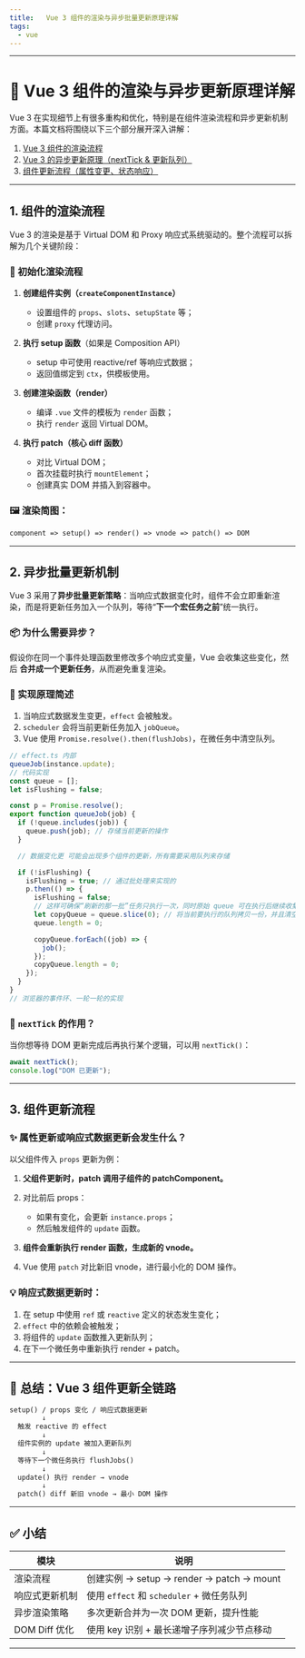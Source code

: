 ```yaml
---
title:   Vue 3 组件的渲染与异步批量更新原理详解
tags:
  - vue
---
```

---

# 🌟 Vue 3 组件的渲染与异步更新原理详解

Vue 3 在实现细节上有很多重构和优化，特别是在组件渲染流程和异步更新机制方面。本篇文档将围绕以下三个部分展开深入讲解：

1. [Vue 3 组件的渲染流程](#1-组件的渲染流程)
2. [Vue 3 的异步更新原理（nextTick & 更新队列）](#2-异步更新机制)
3. [组件更新流程（属性变更、状态响应）](#3-组件更新流程)

---

## 1. 组件的渲染流程

Vue 3 的渲染是基于 Virtual DOM 和 Proxy 响应式系统驱动的。整个流程可以拆解为几个关键阶段：

### 🧱 初始化渲染流程

1. **创建组件实例（`createComponentInstance`）**  
   - 设置组件的 `props`、`slots`、`setupState` 等；
   - 创建 `proxy` 代理访问。

2. **执行 setup 函数**（如果是 Composition API）  
   - setup 中可使用 reactive/ref 等响应式数据；
   - 返回值绑定到 `ctx`，供模板使用。

3. **创建渲染函数（render）**  
   - 编译 `.vue` 文件的模板为 `render` 函数；
   - 执行 `render` 返回 Virtual DOM。

4. **执行 patch（核心 diff 函数）**  
   - 对比 Virtual DOM；
   - 首次挂载时执行 `mountElement`；
   - 创建真实 DOM 并插入到容器中。

### 🖼️ 渲染简图：

```txt
component => setup() => render() => vnode => patch() => DOM
```

---

## 2. 异步批量更新机制

Vue 3 采用了**异步批量更新策略**：当响应式数据变化时，组件不会立即重新渲染，而是将更新任务加入一个队列，等待“**下一个宏任务之前**”统一执行。

### 📦 为什么需要异步？

假设你在同一个事件处理函数里修改多个响应式变量，Vue 会收集这些变化，然后 **合并成一个更新任务**，从而避免重复渲染。

### 🧪 实现原理简述

1. 当响应式数据发生变更，`effect` 会被触发。
2. `scheduler` 会将当前更新任务加入 `jobQueue`。
3. Vue 使用 `Promise.resolve().then(flushJobs)`，在微任务中清空队列。

```ts
// effect.ts 内部
queueJob(instance.update);
// 代码实现
const queue = [];
let isFlushing = false;

const p = Promise.resolve();
export function queueJob(job) {
  if (!queue.includes(job)) {
    queue.push(job); // 存储当前更新的操作
  }

  // 数据变化更 可能会出现多个组件的更新，所有需要采用队列来存储

  if (!isFlushing) {
    isFlushing = true; // 通过批处理来实现的
    p.then(() => {
      isFlushing = false;
      // 这样可确保“刷新的那一批”任务只执行一次，同时原始 queue 可在执行后继续收集下一轮新任务 。
      let copyQueue = queue.slice(0); // 将当前要执行的队列拷贝一份，并且清空队列
      queue.length = 0;

      copyQueue.forEach((job) => {
        job();
      });
      copyQueue.length = 0;
    });
  }
}
// 浏览器的事件环、一轮一轮的实现

```

### 🔂 `nextTick` 的作用？

当你想等待 DOM 更新完成后再执行某个逻辑，可以用 `nextTick()`：

```ts
await nextTick();
console.log("DOM 已更新");
```

---

## 3. 组件更新流程

### ✨ 属性更新或响应式数据更新会发生什么？

以父组件传入 `props` 更新为例：

1. **父组件更新时，patch 调用子组件的 patchComponent。**
2. 对比前后 props：
   - 如果有变化，会更新 `instance.props`；
   - 然后触发组件的 `update` 函数。

3. **组件会重新执行 render 函数，生成新的 vnode。**
4. Vue 使用 `patch` 对比新旧 vnode，进行最小化的 DOM 操作。

### 💡 响应式数据更新时：

1. 在 setup 中使用 `ref` 或 `reactive` 定义的状态发生变化；
2. `effect` 中的依赖会被触发；
3. 将组件的 `update` 函数推入更新队列；
4. 在下一个微任务中重新执行 render + patch。

---

## 🧠 总结：Vue 3 组件更新全链路

```txt
setup() / props 变化 / 响应式数据更新
        ↓
  触发 reactive 的 effect
        ↓
  组件实例的 update 被加入更新队列
        ↓
  等待下一个微任务执行 flushJobs()
        ↓
  update() 执行 render → vnode
        ↓
  patch() diff 新旧 vnode → 最小 DOM 操作
```

---

## ✅ 小结

| 模块            | 说明                                                   |
|-----------------|--------------------------------------------------------|
| 渲染流程        | 创建实例 → setup → render → patch → mount             |
| 响应式更新机制  | 使用 `effect` 和 `scheduler` + 微任务队列             |
| 异步渲染策略    | 多次更新合并为一次 DOM 更新，提升性能                 |
| DOM Diff 优化   | 使用 key 识别 + 最长递增子序列减少节点移动           |

---

